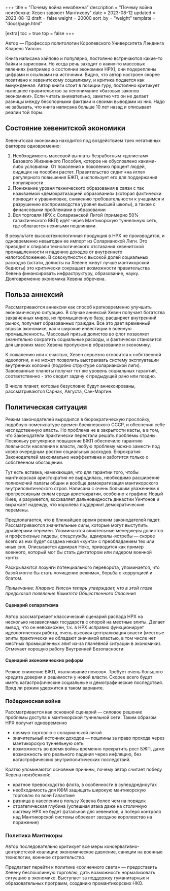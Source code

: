 +++
title = "Почему война неизбежна"
description = "Почему война неизбежна: Хевен завоюет Мантикору"
date = 2023-08-12
updated = 2023-08-12
draft = false
weight = 20000
sort_by = "weight"
template = "docs/page.html"

[extra]
toc = true
top = false
+++

Автор — Профессор политологии Королевского Университета Лэндинга Кларенс Уилсон.

Книга написана хайпово и популярно, постоянно встречаются какие-то байки и зарисовки. Но когда речь заходит о каких-то массовых явлениях (например о состоянии экономики НРХ), они подкреплены цифрами и ссылками на источники. Видно, что автор настроен скорее позитивно к хевенитскому социализму, и критика подается как вынужденная. Автор книги стоит в позиции гуру, постоянно критикует нынешнее правительство за непонимание «базовых законов экономики». Если читать внимательно, заметно что он не делает разницы между бесспорными фактами и своими выводами из них. Надо не забывать, что книга написана больше 10 лет назад и описывает реалии той поры.

Состояние хевенитской экономики 
--

Хевенитская экономика находится под воздействием трех негативных факторов одновременно:
1. Необходимость массовой выплаты безработным «долистам» Базового Жизненного Пособия, которое не обусловлено какими-либо условиями. От поколения к поколению процент людей, сидящих на пособии растет. Правительство сидит «на игле» регулярного повышения БЖП, и использует его для поддержания популярности.
2. Понижение уровня технического образования в связи с так называемой «демократизацией образования» (которая фактически приводит к уравниловке, снижению требовательности к учащимся и разрушению воспроизводства уровня высшей школы), а также с финансовыми проблемами в образовании
3. Вся торговля НРХ с Соларианской Лигой (примерно 50% галактического ВВП) идёт через Мантикорскую туннельную сеть, где облагается нехилыми пошлинами. 

В результате высокотехнологичная продукция в НРХ не производится, и одновременно невыгоден ее импорт из Соларианской Лиги. Это приводит к спирали технологического отставания хевенитской промышленности и падению доходов от внутреннего налогообложению. В совокупности с высокой долей социальных расходов (кстати, долисты на Хевене живут лучше мантикорской бедноты) это критически сокращает возможности правительства Хевена финансировать инфраструктуру, образование, науку. Долговременно экономика Хевена обречена.


Польза аннексий 
--

Рассматриваются аннексии как способ кратковременно улучшить экономическую ситуацию. В случае аннексий Хевен получает богатства захваченных миров, их промышленную базу, расширяет внутренний рынок, получает образованных граждан. Все это дает временный впрыск экономике, как и широкие инвестиции в военную промышленность. Массовый призыв долистов во флот позволяет значительно сократить социальные расходы, и фактически становится для широких масс Хевена пропуском в образование и экономику. 

К сожалению или к счастью, Хевен серьезно относится к собственной идеологии, и не может позволить выстраивать систему эксплуатации внутренних колоний (подобно структуре соларианской лиги). Завоеванные планеты получат тот же уровень социальных гарантий, соответственно  - это сводит задачу к предыдущей рано или поздно. 

В числе планет, которые безусловно будут аннексированы, рассматриваются Сарнак, Августа, Сан-Мартин.


Политическая ситуация 
--

Режим законодателей выродился в бюрократическую прослойку, подобную номенклатуре времен брежневского СССР, и обеспечил себе наследственную власть. Но проблема не в закрытости касты, а в том, что Законодатели практически перестали решать проблемы страны. Поскольку регулярное повышение БЖП обеспечило гарантию лояльности населения к власти, любую проблему можно замести под ковер очередным ростом социальных расходов. Бюрократия Законодателей максимально неэффективна и заботится только о собственном обогащении.

Тут есть вставка, намекающая, что для гарантии того, чтобы мантикорская аристократия не выродилась, необходимо расширение полномочий палаты общин и вообще демократизация мантикорского внутриполитического строя. Написана с очень большим уважением к прогрессивным силам среди аристократии, особенно к графине Новый Киев, и разумеется, восхваляет дальновидность династии Уинтонов и выражает надежду, что королева поддержит демократические перемены.

Предполагается, что в ближайшее время режим законодателей падет. Рассматриваются значительные силы, которые могут выступить драйверами перемен. Упоминаются влиятельные менеджеры долистов и профсоюзные лидеры, спецслужбы, адмиралы-ястребы — скорее всего из них будет создана некая «хунта» с преобладанием тех или иных сил. Описывается адмирал Нокс, приводится как пример военного, который мог бы стать диктатором или лидером военной хунты.

Раскрываются лозунги потенциального переворота, упоминается, что базой могло бы стать «очищение режима», борьба с коррупцией и блатом. 

_Примечание: Кларенс Уилсон теперь утверждает, что в этой главе предсказал появление Комитета Общественного Спасения_

#### Сценарий сепаратизма 

Автор рассматривает классический сценарий распада НРХ на несколько независимых государств с опорой на местные элиты. Делает вывод, что он невозможен, т.к. в НРХ исправно функционирует идеологическая работа, очень высокая централизация власти (местные элиты практически не обладают значимой властью, в том числе нет местных промышленных элит из-за плачевной ситуации в экономики). Отмечает хорошую работу Внутренней Безопасности.


#### Сценарий экономических реформ

Резкое снижение БЖП, «затягивание поясов». Требует очень большого кредита доверия и решимости у новой власти. Скорее всего будет иметь катастрофические социальные и демографические последствия. Вряд ли режим удержится в таком варианте.


### Победоносная война

Рассматривается как основной сценарий — силовое решение проблемы доступа к мантикорской туннельной сети. Таким образом НРХ получит одновременно 
 - прямую торговлю с соларианской лигой
 - значительный источник доходов — пошлины за право прохода через мантикорскую туннельную сеть
 - возможность во время войны временно прекратить рост БЖП, даже возможность его реального падения через инфляцию, без катастрофических внутриполитических последствий.

Кратко упоминаются основные причины, почему автор считает победу Хевена неизбежной:
 - кратное превосходство флота, в особенности в супердредноутах 
 - необходимость для КФМ защищать широкую мантикорскую торговлю по всей Галактике
 - разница в населении в пользу Хевена более чем на порядок
 - стратегическая глубина (успешная атака даже на столичную систему НРХ не будет фатальной для хевенитов, а потеря контроля над Мантикорской системы обрекает звездное королевство на поражение)


 ### Политика Мантикоры

 Автор последовательно критикует все меры консервативно-центристской коалиции: экономическое давление, санкции на военные технологии, военное строительство. 

 Предлагает перейти к политике «солнечного света» — предоставить Хевену беспошлинную торговлю, дать возможность нормализовать ситуацию в экономике. Выступает за поддержку гуманитарных и образовательных программ, созданию промантикорских НКО.